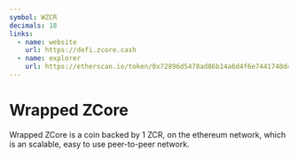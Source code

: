 ```yaml
---
symbol: WZCR
decimals: 18
links:
  - name: website
    url: https://defi.zcore.cash
  - name: explorer
    url: https://etherscan.io/token/0x72896d5478ad86b14a6d4f6e7441740d4970083d
---
```


# Wrapped ZCore

Wrapped ZCore is a coin backed by 1 ZCR, on the ethereum network, which is an scalable, easy to use peer-to-peer network.
